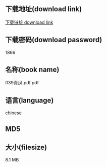 ## 下载地址(download link)
[下载链接 download link](https://voluble-croquembouche-d321dc.netlify.app/?s=039%E9%9D%92%E5%87%A4.pdf)

## 下载密码(download password)
1866

## 名称(book name)
039青凤.pdf.pdf

## 语言(language)
chinese

## MD5


## 大小(filesize)
8.1 MB
